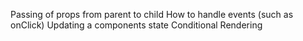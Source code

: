 Passing of props from parent to child
How to handle events (such as onClick)
Updating a components state
Conditional Rendering
